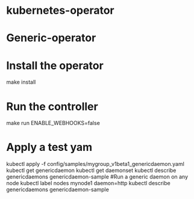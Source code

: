 # kubernetes-operator
# Generic-operator
# Install the operator
make install
# Run the controller
make run ENABLE_WEBHOOKS=false
# Apply a test yam
kubectl apply -f config/samples/mygroup_v1beta1_genericdaemon.yaml
kubectl get genericdaemon
kubectl get daemonset
kubectl describe genericdaemons genericdaemon-sample
#Run a generic daemon on any node
kubectl label nodes mynode1 daemon=http
kubectl describe genericdaemons genericdaemon-sample
